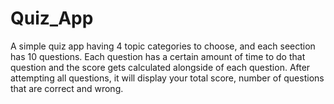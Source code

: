 # Quiz_App
 A simple quiz app having 4 topic categories to choose, and each seection has 10 questions. Each question has a certain amount of time to do that question and the score gets calculated alongside of each question. After attempting all questions, it will display your total score, number of questions that are correct and wrong.
